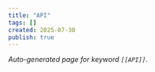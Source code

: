 ```yaml
---
title: "API"
tags: []
created: 2025-07-30
publish: true
---
```


_Auto-generated page for keyword `[[API]]`._
